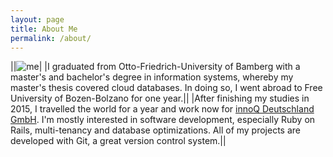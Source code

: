```yaml
---
layout: page
title: About Me
permalink: /about/
---
```


||![me](http://www.gravatar.com/avatar/140f700db0703975a38481d26b110e50.png?s=150)|
|I graduated from Otto-Friedrich-University of Bamberg with a master's and bachelor's degree in information systems, whereby my master's thesis covered cloud databases. In doing so, I went abroad to Free University of Bozen-Bolzano for one year.||
|After finishing my studies in 2015, I travelled the world for a year and work now for [innoQ Deutschland GmbH](www.innoq.com). I'm mostly interested in software development, especially Ruby on Rails, multi-tenancy and database optimizations. All of my projects are developed with Git, a great version control system.||
